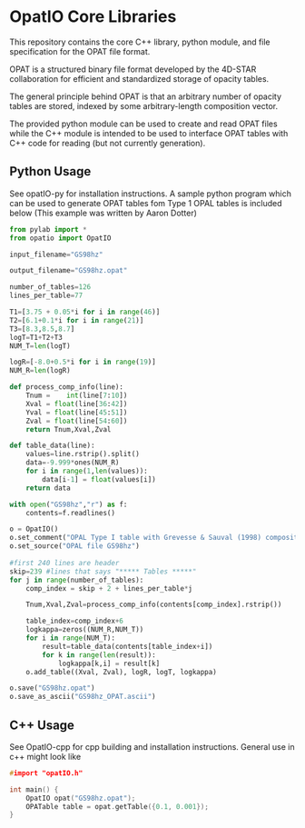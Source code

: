 # OpatIO Core Libraries
This repository contains the core C++ library, python module, and file specification for the OPAT file format. 

OPAT is a structured binary file format developed by the 4D-STAR collaboration for efficient and standardized storage of opacity tables. 

The general principle behind OPAT is that an arbitrary number of opacity tables are stored, indexed by some arbitrary-length composition vector.

The provided python module can be used to create and read OPAT files while the C++ module is intended to be used to interface OPAT tables with C++ code for reading (but not currently generation).

## Python Usage
See opatIO-py for installation instructions. A sample python program which can be used to generate OPAT tables fom Type 1 OPAL tables is included below (This example was written by Aaron Dotter)

```python 
from pylab import *
from opatio import OpatIO

input_filename="GS98hz"

output_filename="GS98hz.opat"

number_of_tables=126
lines_per_table=77

T1=[3.75 + 0.05*i for i in range(46)]
T2=[6.1+0.1*i for i in range(21)]
T3=[8.3,8.5,8.7]
logT=T1+T2+T3
NUM_T=len(logT)

logR=[-8.0+0.5*i for i in range(19)]
NUM_R=len(logR)

def process_comp_info(line):
    Tnum =    int(line[7:10])
    Xval = float(line[36:42])
    Yval = float(line[45:51])
    Zval = float(line[54:60])
    return Tnum,Xval,Zval

def table_data(line):
    values=line.rstrip().split()
    data=-9.999*ones(NUM_R)
    for i in range(1,len(values)):
        data[i-1] = float(values[i])
    return data

with open("GS98hz","r") as f:
    contents=f.readlines()

o = OpatIO()
o.set_comment("OPAL Type I table with Grevesse & Sauval (1998) composition")
o.set_source("OPAL file GS98hz")
    
#first 240 lines are header
skip=239 #lines that says "***** Tables *****"
for j in range(number_of_tables):
    comp_index = skip + 2 + lines_per_table*j

    Tnum,Xval,Zval=process_comp_info(contents[comp_index].rstrip())

    table_index=comp_index+6
    logkappa=zeros((NUM_R,NUM_T))
    for i in range(NUM_T):
        result=table_data(contents[table_index+i])
        for k in range(len(result)):
            logkappa[k,i] = result[k]
    o.add_table((Xval, Zval), logR, logT, logkappa)

o.save("GS98hz.opat")
o.save_as_ascii("GS98hz_OPAT.ascii")
```

## C++ Usage
See OpatIO-cpp for cpp building and installation instructions. General use in c++ might look like

```cpp
#import "opatIO.h"

int main() {
    OpatIO opat("GS98hz.opat");
    OPATable table = opat.getTable({0.1, 0.001});
}
```
